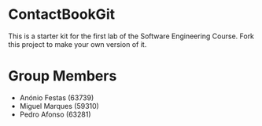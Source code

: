 # ContactBookGit
This is a starter kit for the first lab of the Software Engineering Course.
Fork this project to make your own version of it.

# Group Members
- Anónio Festas (63739)
- Miguel Marques (59310)
- Pedro Afonso (63281)

